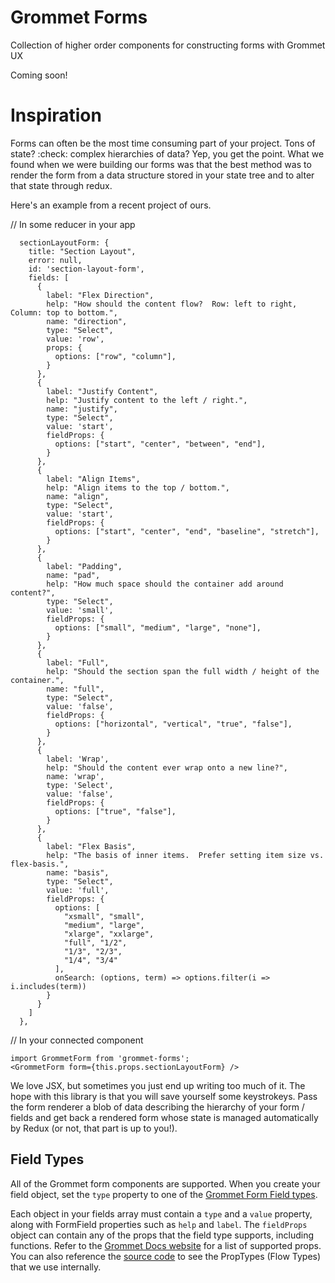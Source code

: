 # Grommet Forms
Collection of higher order components for constructing forms with Grommet UX

Coming soon!

# Inspiration
Forms can often be the most time consuming part of your project.  Tons of state? :check: complex hierarchies of data? Yep, you get the point.  What we found when we were building our forms was that the best method was to render the form from a data structure stored in your state tree and to alter that state through redux.  

Here's an example from a recent project of ours.

// In some reducer in your app
```
  sectionLayoutForm: {
    title: "Section Layout",
    error: null,
    id: 'section-layout-form',
    fields: [
      {
        label: "Flex Direction",
        help: "How should the content flow?  Row: left to right, Column: top to bottom.",
        name: "direction",
        type: "Select",
        value: 'row',
        props: {
          options: ["row", "column"],
        }
      },
      {
        label: "Justify Content",
        help: "Justify content to the left / right.",
        name: "justify",
        type: "Select",
        value: 'start',
        fieldProps: {
          options: ["start", "center", "between", "end"],
        }
      },
      {
        label: "Align Items",
        help: "Align items to the top / bottom.",
        name: "align",
        type: "Select",
        value: 'start',
        fieldProps: {
          options: ["start", "center", "end", "baseline", "stretch"],
        }
      },
      {
        label: "Padding",
        name: "pad",
        help: "How much space should the container add around content?",
        type: "Select",
        value: 'small',
        fieldProps: {
          options: ["small", "medium", "large", "none"],
        }
      },
      {
        label: "Full",
        help: "Should the section span the full width / height of the container.",
        name: "full",
        type: "Select",
        value: 'false',
        fieldProps: {
          options: ["horizontal", "vertical", "true", "false"],
        }
      },
      {
        label: 'Wrap',
        help: "Should the content ever wrap onto a new line?",
        name: 'wrap',
        type: 'Select',
        value: 'false',
        fieldProps: {
          options: ["true", "false"],
        }
      },
      {
        label: "Flex Basis",
        help: "The basis of inner items.  Prefer setting item size vs. flex-basis.",
        name: "basis",
        type: "Select",
        value: 'full',
        fieldProps: {
          options: [
            "xsmall", "small",
            "medium", "large",
            "xlarge", "xxlarge",
            "full", "1/2",
            "1/3", "2/3",
            "1/4", "3/4"
          ],
          onSearch: (options, term) => options.filter(i => i.includes(term))
        }
      }
    ]
  },
```

// In your connected component
```
import GrommetForm from 'grommet-forms';
<GrommetForm form={this.props.sectionLayoutForm} />
```

We love JSX, but sometimes you just end up writing too much of it.  The hope with this library is that you will save yourself some keystrokeys.  Pass the form renderer a blob of data describing the hierarchy of your form / fields and get back a rendered form whose state is managed automatically by Redux (or not, that part is up to you!).

## Field Types
All of the Grommet form components are supported.  When you create your field object, set the `type` property to one of the [Grommet Form Field types](https://github.com/RyanCCollins/grommet-forms/blob/master/src/FormFieldMap.js).

Each object in your fields array must contain a `type` and a `value` property, along with FormField properties such as `help` and `label`.  The `fieldProps` object can contain any of the props that the field type supports, including functions.  Refer to the [Grommet Docs website](https://grommet.github.io/docs/components) for a list of supported props.  You can also reference the [source code](https://github.com/RyanCCollins/grommet-forms/blob/master/src/GrommetForm/types.js) to see the PropTypes (Flow Types) that we use internally.
